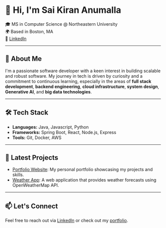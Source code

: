 # 👋 Hi, I'm Sai Kiran Anumalla

🎓 MS in Computer Science @ Northeastern University  
🌍 Based in Boston, MA  
🔗 [LinkedIn](https://www.linkedin.com/in/saikirananumalla)

---

## 🧠 About Me

I'm a passionate software developer with a keen interest in building scalable and robust software. My journey in tech is driven by curiosity and a commitment to continuous learning, especially in the areas of **full stack development**, **backend engineering**, **cloud infrastructure**, **system design**, **Generative AI**, and **big data technologies**.

---

## 🛠️ Tech Stack

- **Languages:** Java, Javascript, Python
- **Frameworks:** Spring Boot, React, Node.js, Express
- **Tools:** Git, Docker, AWS

---

## 📝 Latest Projects

- [Portfolio Website](https://github.com/saikirananumalla/Portfolio): My personal portfolio showcasing my projects and skills.
- [Weather App](https://github.com/saikirananumalla/Weather-App): A web application that provides weather forecasts using OpenWeatherMap API.

---

## 📫 Let's Connect

Feel free to reach out via [LinkedIn](https://www.linkedin.com/in/saikirananumalla) or check out my [portfolio](https://saikirananumalla.com).

